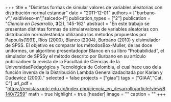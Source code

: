 +++
title = "Distintas formas de simular valores de variables aleatorias con distribución normal estandar"
date = "2011-12-01"
authors = ["burbano-v","valdivieso-m","salcedo-l"]
publication_types = ["2"]
publication = "*Ciencia en Desarrollo*, **3**(2), 145-162"
abstract = "En este trabajo se presentan distintas formas de simularvalores de variables aleatorias con distribución normalestándar utilizando los métodos propuestos por Papoulis(1991), Ríos (2000), Blanco (2004), Burbano (2010) y elsimulador de SPSS. El objetivo es comparar los métodosBox-Muller, de las doce uniformes, un algoritmo presentadopor Blanco en su libro “Probabilidad”, el simulador de SPSSy el método descrito por Burbano en su artículo publicadoen la revista de la Facultad de Ciencias de la UniversidadPedagógica y Tecnológica de Colombia, el cual hace uso dela función inversa de la Distribución Lambda Generalizadacitada por Karian y Dudewicz (2000)."
selected = false
projects = ["giaa"]
tags = ["GIAA","Cat. C"]
url_pdf = "https://revistas.uptc.edu.co/index.php/ciencia_en_desarrollo/article/view/8140/7259"
math = true
highlight = true
[header]
image = ""
caption = ""
+++
